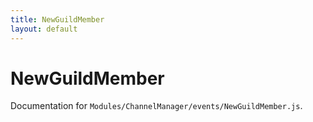 ```yaml
---
title: NewGuildMember
layout: default
---
```


# NewGuildMember

Documentation for `Modules/ChannelManager/events/NewGuildMember.js`.
